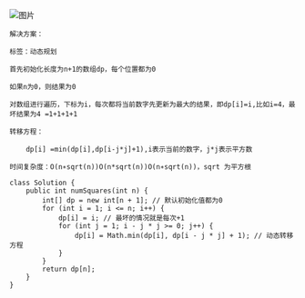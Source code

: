 ![图片](https://user-images.githubusercontent.com/38878365/185018394-0d801824-4cf3-48d0-a461-4492a7a8149f.png)


    解决方案：
    
    标签：动态规划
    
    首先初始化长度为n+1的数组dp，每个位置都为0
    
    如果n为0，则结果为0
    
    对数组进行遍历，下标为i，每次都将当前数字先更新为最大的结果，即dp[i]=i,比如i=4，最坏结果为4 =1+1+1+1
    
    转移方程： 
        
        dp[i] =min(dp[i],dp[i-j*j]+1),i表示当前的数字，j*j表示平方数
    
    时间复杂度：O(n∗sqrt(n))O(n*sqrt(n))O(n∗sqrt(n))，sqrt 为平方根
    
    class Solution {
        public int numSquares(int n) {
            int[] dp = new int[n + 1]; // 默认初始化值都为0
            for (int i = 1; i <= n; i++) {
                dp[i] = i; // 最坏的情况就是每次+1
                for (int j = 1; i - j * j >= 0; j++) { 
                    dp[i] = Math.min(dp[i], dp[i - j * j] + 1); // 动态转移方程
                }
            }
            return dp[n];
        }
    }


    
    
